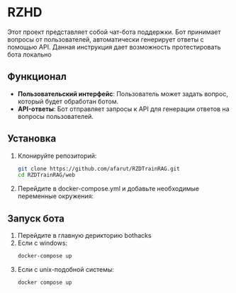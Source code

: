 # RZHD

Этот проект представляет собой чат-бота поддержки. Бот принимает вопросы от пользователей, автоматически генерирует ответы с помощью API. Данная инструкция дает возможность протестировать бота локально

## Функционал

- **Пользовательский интерфейс**: Пользователь может задать вопрос, который будет обработан ботом.
- **API-ответы**: Бот отправляет запросы к API для генерации ответов на вопросы пользователей.

## Установка

1. Клонируйте репозиторий:
   ```bash
   git clone https://github.com/afarut/RZDTrainRAG.git
   cd RZDTrainRAG/web
2. Перейдите в docker-compose.yml и добавьте необходимые переменные окружения:

## Запуск бота
1. Перейдите в главную дерикторию bothacks
2. Если с windows:
   ```bash
   docker-compose up
2. Если с unix-подобной системы:
   ```bash 
   docker compose up
